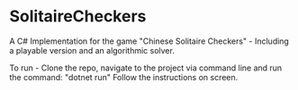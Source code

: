 # SolitaireCheckers
A C# Implementation for the game "Chinese Solitaire Checkers" - Including a playable version and an algorithmic solver.

To run - Clone the repo, navigate to the project via command line and run the command:
  "dotnet run"
Follow the instructions on screen.
